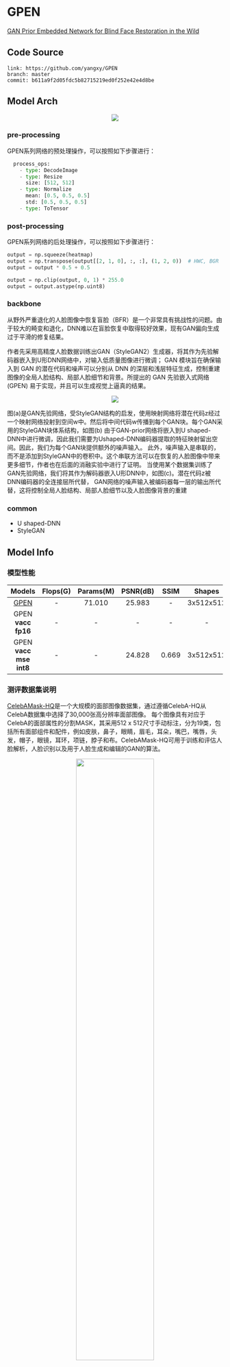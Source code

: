 
# GPEN

[GAN Prior Embedded Network for Blind Face Restoration in the Wild](https://arxiv.org/abs/2105.06070)

## Code Source
```
link: https://github.com/yangxy/GPEN
branch: master
commit: b611a9f2d05fdc5b82715219ed0f252e42e4d8be
```

## Model Arch

<div align=center><img src="../../../images/cv/super_resolution/gpen/arch.png"></div>

### pre-processing

GPEN系列网络的预处理操作，可以按照如下步骤进行：

```python
  process_ops:
    - type: DecodeImage
    - type: Resize
      size: [512, 512]
    - type: Normalize
      mean: [0.5, 0.5, 0.5]
      std: [0.5, 0.5, 0.5]
    - type: ToTensor
```

### post-processing

GPEN系列网络的后处理操作，可以按照如下步骤进行：
```python
output = np.squeeze(heatmap)
output = np.transpose(output[[2, 1, 0], :, :], (1, 2, 0))  # HWC, BGR
output = output * 0.5 + 0.5

output = np.clip(output, 0, 1) * 255.0
output = output.astype(np.uint8)
```

### backbone

从野外严重退化的人脸图像中恢复盲脸（BFR）是一个非常具有挑战性的问题。由于较大的畸变和退化，DNN难以在盲脸恢复中取得较好效果，现有GAN偏向生成过于平滑的修复结果。

作者先采用高精度人脸数据训练出GAN（StyleGAN2）生成器，将其作为先验解码器嵌入到U形DNN网络中，对输入低质量图像进行微调；
GAN 模块旨在确保输入到 GAN 的潜在代码和噪声可以分别从 DNN 的深层和浅层特征生成，控制重建图像的全局人脸结构、局部人脸细节和背景。所提出的 GAN 先验嵌入式网络 (GPEN) 易于实现，并且可以生成视觉上逼真的结果。

<div align=center><img src="../../../images/cv/super_resolution/gpen/gpen.png"></div>

图(a)是GAN先验网络，受StyleGAN结构的启发，使用映射网络将潜在代码z经过一个映射网络投射到空间w中。然后将中间代码w传播到每个GAN块。每个GAN采用的StyleGAN块体系结构，如图(b)
由于GAN-prior网络将嵌入到U shaped-DNN中进行微调，因此我们需要为Ushaped-DNN编码器提取的特征映射留出空间。因此，我们为每个GAN块提供额外的噪声输入。
此外，噪声输入是串联的，而不是添加到StyleGAN中的卷积中。这个串联方法可以在恢复的人脸图像中带来更多细节，作者也在后面的消融实验中进行了证明。
当使用某个数据集训练了GAN先验网络，我们将其作为解码器嵌入U形DNN中，如图(c)。潜在代码z被DNN编码器的全连接层所代替， GAN网络的噪声输入被编码器每一层的输出所代替，这将控制全局人脸结构、局部人脸细节以及人脸图像背景的重建


### common

- U shaped-DNN
- StyleGAN

## Model Info

### 模型性能

| Models  | Flops(G) | Params(M) | PSNR(dB) | SSIM | Shapes |
| :---: | :--: | :--: | :---: | :----: | :--------: |
| [GPEN](https://github.com/yangxy/GPEN) |  -  |  71.010  |  25.983 | - |  3x512x512  |
| GPEN **vacc fp16** |  -  |  -  |  - | - |  -  |
| GPEN **vacc mse int8** |  -  |  -  |  24.828 |  0.669 |  3x512x512  |


### 测评数据集说明

[CelebAMask-HQ](https://github.com/switchablenorms/CelebAMask-HQ)是一个大规模的面部图像数据集，通过遵循CelebA-HQ从CelebA数据集中选择了30,000张高分辨率面部图像。 每个图像具有对应于CelebA的面部属性的分割MASK，其采用512 x 512尺寸手动标注，分为19类，包括所有面部组件和配件，例如皮肤，鼻子，眼睛，眉毛，耳朵，嘴巴，嘴唇，头发，帽子，眼镜，耳环，项链，脖子和布。CelebAMask-HQ可用于训练和评估人脸解析，人脸识别以及用于人脸生成和编辑的GAN的算法。

<div  align="center">
<img src="../../../images/dataset/celebamask-hq.png" width="60%" height="60%">
</div>

### 指标说明
- 峰值信噪比(Peak Signal-to-Noise Ratio, PSNR)，PSNR是信号的最大功率和信号噪声功率之比，测量重构图像的质量，通常以分贝（dB）来表示。PSNR指标越高，说明图像质量越好
- 结构相似性评价(Structure Similarity Index, SSIM)，SSIM是衡量两幅图像相似度的指标，其取值范围为[0,1]，SSIM的值越大，表示图像失真程度越小，说明图像质量越好
- Fréchet Inception Distance，FID是衡量两个多元正态分布的距离，反映了生成图片和真实图片的距离，数据越小越好


## Build_In Deploy

### step.1 模型准备
参考[export.md](./source_code/export.md)导出torchscript模型

### step.2 准备数据集
- 按论文，取[CelebAMask-HQ](https://github.com/switchablenorms/CelebAMask-HQ)数据集的前1000张图像作为HQ
- 基于[hq2lq.py](./source_code/hq2lq.py)，使用退化模型将高清图像转换为低质图像

- 基于[image2npz.py](../common/utils/image2npz.py)，将低清LQ图像转为npz格式

### step.3 模型转换
1. 根据具体模型，修改编译配置
    - [official_gpen.yaml](./build_in/build/official_gpen.yaml)
    
    > - runstream推理，编译参数`backend.type: tvm_vacc`
    > - fp16精度: 编译参数`backend.dtype: fp16`
    > - int8精度: 编译参数`backend.dtype: int8`，需要配置量化数据集和预处理算子

2. 模型编译

    ```bash
    cd gpen
    mkdir workspace
    cd workspace
    vamc compile ./build_in/build/official_gpen.yaml
    ```

### step.4 模型推理
1. runstream
    - 参考：[official_vsx_inference.py](./build_in/vsx/python/official_vsx_inference.py)
    ```bash
    python ./build_in/vsx/python/official_vsx_inference.py \
        --lr_image_dir  /path/to/CelebAMask-HQ/GPEN/lq  \
        --model_prefix_path deploy_weights/official_gpen_run_stream_int8/mod \
        --vdsp_params_info ./build_in/vdsp_params/official-gpen-vdsp_params.json \
        --hr_image_dir /path/to/CelebAMask-HQ/GPEN/hq \
        --save_dir ./runstream_fp16_output \
        --device 0
    ```

    ```
    # int8
    mean psnr: 25.889936421294976, mean ssim: 0.6684881439140686
    # fp16
    mean psnr: 26.123243425840887, mean ssim: 0.692592412737177
    ```
    
### step.5 性能精度测试
1. 性能测试
    - 配置vdsp参数[official-gpen-vdsp_params.json](./build_in/vdsp_params/official-gpen-vdsp_params.json)：
    ```bash
    vamp -m deploy_weights/official_gpen_run_stream_fp16/mod \
    --vdsp_params ./build_in/vdsp_params/official-gpen-vdsp_params.json \
    -i 1 p 1 -b 1 -s [3,512,512]
    ```

2. 精度测试
    > **可选步骤**，通过vamp推理方式获得推理结果，然后解析及评估精度；与前文基于runstream脚本形式评估精度效果一致

    - 数据准备，将评估数据集转换为vamp需要的npz格式，并生成对应的`npz_datalist.txt`文件（对应每个npz文件的路径），参考：[image2npz.py](../common/utils/image2npz.py)
    ```bash
    python ../common/utils/image2npz.py \
    --dataset_path GPEN/lq \
    --target_path GPEN/lq_npz \
    --text_path npz_datalist.txt
    ```
    - vamp推理，获得npz结果
    ```bash
    vamp -m deploy_weights/official_gpen_run_stream_int8/mod \
    --vdsp_params ./build_in/vdsp_params/official-gpen-vdsp_params.json \
    -i 1 p 1 -b 1 -s [3,512,512] \
    --datalist npz_datalist.txt \
    --path_output npz_output
    ```

    - 解析npz结果，统计精度：[vamp_eval.py](./build_in/vdsp_params/vamp_eval.py)
   ```bash
    python ./build_in/vdsp_params/vamp_eval.py \
    --gt_dir GPEN/hq \
    --input_npz_path npz_datalist.txt \
    --out_npz_dir outputs/gpen \
    --input_shape 512 512 \
    --draw_dir npz_draw_result \
    --vamp_flag
   ```
